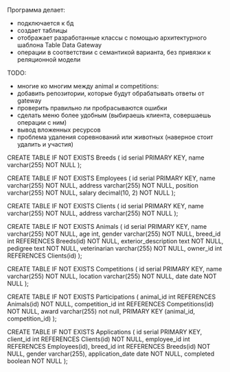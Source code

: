 Программа делает:
- подключается к бд
- создает таблицы
- отображает разработанные классы с помощью архитектурного шаблона Table Data Gateway
- операции в соответствии с семантикой варианта, без привязки к реляционной модели

TODO:
- многие ко многим между animal и competitions:
- добавить репозитории, которые будут обрабатывать ответы от gateway
- проверить правильно ли пробрасываются ошибки
- сделать меню более удобным (выбираешь клиента, совершаешь операции с ним)
- вывод вложенных ресурсов
- проблема удаления соревнований или животных (наверное стоит удалить и участия)

CREATE TABLE IF NOT EXISTS Breeds (
  id serial PRIMARY KEY,
  name varchar(255) NOT NULL
);

CREATE TABLE IF NOT EXISTS Employees (
  id serial PRIMARY KEY,
  name varchar(255) NOT NULL,
  address varchar(255) NOT NULL,
  position varchar(255) NOT NULL,
  salary decimal(10, 2) NOT NULL
);

CREATE TABLE IF NOT EXISTS Clients (
  id serial PRIMARY KEY,
  name varchar(255) NOT NULL,
  address varchar(255) NOT NULL
);

CREATE TABLE IF NOT EXISTS Animals (
  id serial PRIMARY KEY,
  name varchar(255) NOT NULL,
  age int,
  gender varchar(255) NOT NULL,
  breed_id int REFERENCES Breeds(id) NOT NULL,
  exterior_description text NOT NULL,
  pedigree text NOT NULL,
  veterinarian varchar(255) NOT NULL,
  owner_id int REFERENCES Clients(id)
);

CREATE TABLE IF NOT EXISTS Competitions (
  id serial PRIMARY KEY,
  name varchar(255) NOT NULL,
  location varchar(255) NOT NULL,
  date date NOT NULL
);

CREATE TABLE IF NOT EXISTS Participations (
  animal_id int REFERENCES Animals(id) NOT NULL,
  competition_id int REFERENCES Competitions(id) NOT NULL,
  award varchar(255) not null,
  PRIMARY KEY (animal_id, competition_id)
);

CREATE TABLE IF NOT EXISTS Applications (
  id serial PRIMARY KEY,
  client_id int REFERENCES Clients(id) NOT NULL,
  employee_id int REFERENCES Employees(id),
  breed_id int REFERENCES Breeds(id) NOT NULL,
  gender varchar(255),
  application_date date NOT NULL,
  completed boolean NOT NULL
);





